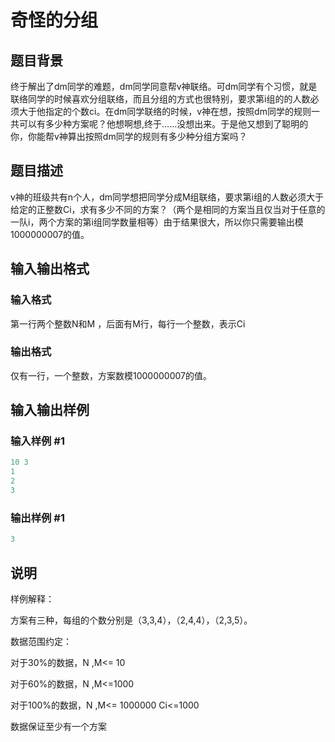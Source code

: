 # 奇怪的分组

## 题目背景

终于解出了dm同学的难题，dm同学同意帮v神联络。可dm同学有个习惯，就是联络同学的时候喜欢分组联络，而且分组的方式也很特别，要求第i组的的人数必须大于他指定的个数ci。在dm同学联络的时候，v神在想，按照dm同学的规则一共可以有多少种方案呢？他想啊想,终于……没想出来。于是他又想到了聪明的你，你能帮v神算出按照dm同学的规则有多少种分组方案吗？

## 题目描述

v神的班级共有n个人，dm同学想把同学分成M组联络，要求第i组的人数必须大于给定的正整数Ci，求有多少不同的方案？（两个是相同的方案当且仅当对于任意的一队i，两个方案的第i组同学数量相等）由于结果很大，所以你只需要输出模1000000007的值。

## 输入输出格式

### 输入格式

第一行两个整数N和M ，后面有M行，每行一个整数，表示Ci

### 输出格式

仅有一行，一个整数，方案数模1000000007的值。

## 输入输出样例

### 输入样例 #1

```cpp
10 3
1
2
3

```
### 输出样例 #1

```cpp
3
```


## 说明

样例解释：

方案有三种，每组的个数分别是（3,3,4），（2,4,4），（2,3,5）。

数据范围约定：

对于30%的数据，N ,M<= 10

对于60%的数据，N ,M<=1000

对于100%的数据，N ,M<= 1000000 Ci<=1000

数据保证至少有一个方案

